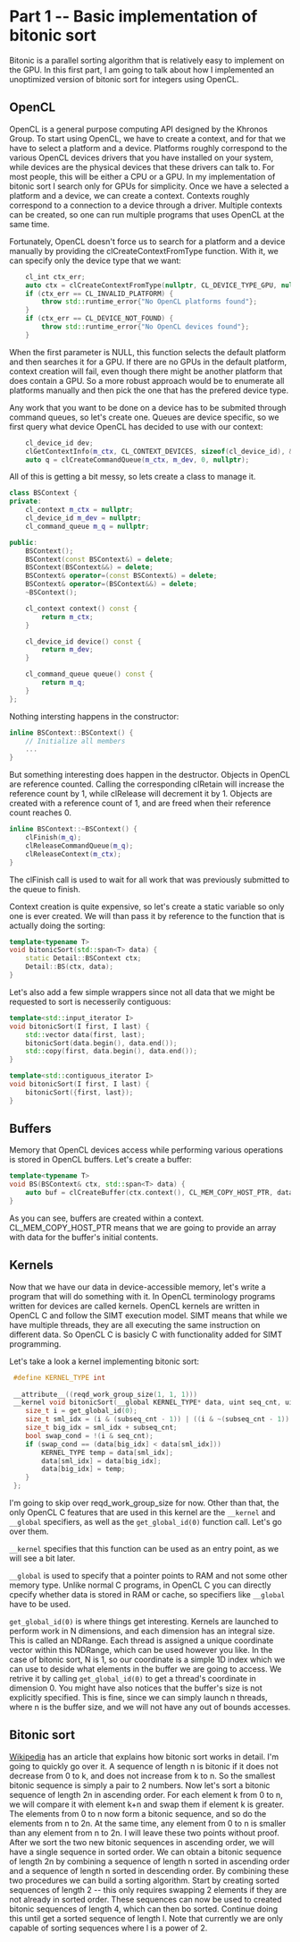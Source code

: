 # Part 1 -- Basic implementation of bitonic sort

Bitonic is a parallel sorting algorithm that is relatively easy to implement on the GPU. In this first part, I am going to talk about how I implemented an unoptimized version of bitonic sort for integers using OpenCL.

## OpenCL
OpenCL is a general purpose computing API designed by the Khronos Group.
To start using OpenCL, we have to create a context, and for that we have to select a platform and a device.
Platforms roughly correspond to the various OpenCL devices drivers that you have installed on your system, while devices are the physical devices that these drivers can talk to. For most people, this will be either a CPU or a GPU. In my implementation of bitonic sort I search only for GPUs for simplicity.
Once we have a selected a platform and a device, we can create a context. Contexts roughly correspond to a connection to a device through a driver. Multiple contexts can be created, so one can run multiple programs that uses OpenCL at the same time.

Fortunately, OpenCL doesn't force us to search for a platform and a device manually by providing the clCreateContextFromType function. With it, we can specify only the device type that we want:
```C++
    cl_int ctx_err;
    auto ctx = clCreateContextFromType(nullptr, CL_DEVICE_TYPE_GPU, nullptr, nullptr, &ctx_err);
    if (ctx_err == CL_INVALID_PLATFORM) {
        throw std::runtime_error{"No OpenCL platforms found"};
    }
    if (ctx_err == CL_DEVICE_NOT_FOUND) {
        throw std::runtime_error{"No OpenCL devices found"};
    }
```
When the first parameter is NULL, this function selects the default platform and then searches it for a GPU. If there are no GPUs in the default platform, context creation will fail, even though there might be another platform that does contain a GPU. So a more robust approach would be to enumerate all platforms manually and then pick the one that has the prefered device type.

Any work that you want to be done on a device has to be submited through command queues, so let's create one. Queues are device specific, so we first query what device OpenCL has decided to use with our context:
```C++
    cl_device_id dev;
    clGetContextInfo(m_ctx, CL_CONTEXT_DEVICES, sizeof(cl_device_id), &dev, nullptr);
    auto q = clCreateCommandQueue(m_ctx, m_dev, 0, nullptr);
```

All of this is getting a bit messy, so lets create a class to manage it.
```C++
class BSContext {
private:
    cl_context m_ctx = nullptr;
    cl_device_id m_dev = nullptr;
    cl_command_queue m_q = nullptr;

public:
    BSContext();
    BSContext(const BSContext&) = delete;
    BSContext(BSContext&&) = delete;
    BSContext& operator=(const BSContext&) = delete;
    BSContext& operator=(BSContext&&) = delete;
    ~BSContext();

    cl_context context() const {
        return m_ctx;
    }

    cl_device_id device() const {
        return m_dev;
    }

    cl_command_queue queue() const {
        return m_q;
    }
};
```

Nothing intersting happens in the constructor:
```C++
inline BSContext::BSContext() {
    // Initialize all members
    ...
}
```

But something interesting does happen in the destructor. Objects in OpenCL are reference counted. Calling the corresponding clRetain will increase the reference count by 1, while clRelease will decrement it by 1. Objects are created with a reference count of 1, and are freed when their reference count reaches 0.
```C++
inline BSContext::~BSContext() {
    clFinish(m_q);
    clReleaseCommandQueue(m_q);
    clReleaseContext(m_ctx);
}
```
The clFinish call is used to wait for all work that was previously submitted to the queue to finish.

Context creation is quite expensive, so let's create a static variable so only one is ever created. We will than pass it by reference to the function that is actually doing the sorting:
```C++
template<typename T>
void bitonicSort(std::span<T> data) {
    static Detail::BSContext ctx;
    Detail::BS(ctx, data);
}
```

Let's also add a few simple wrappers since not all data that we might be requested to sort is necesserily contiguous:
```C++
template<std::input_iterator I>
void bitonicSort(I first, I last) {
    std::vector data(first, last);
    bitonicSort(data.begin(), data.end());
    std::copy(first, data.begin(), data.end());
}

template<std::contiguous_iterator I>
void bitonicSort(I first, I last) {
    bitonicSort({first, last});
}
```

## Buffers
Memory that OpenCL devices access while performing various operations is stored in OpenCL buffers. Let's create a buffer:
```C++
template<typename T>
void BS(BSContext& ctx, std::span<T> data) {
    auto buf = clCreateBuffer(ctx.context(), CL_MEM_COPY_HOST_PTR, data.size_bytes(), data.data(), nullptr);
}
```
As you can see, buffers are created within a context. CL_MEM_COPY_HOST_PTR means that we are going to provide an array with data for the buffer's initial contents.

## Kernels
Now that we have our data in device-accessible memory, let's write a program that will do something with it. In OpenCL terminology programs written for devices are called kernels. OpenCL kernels are written in OpenCL C and follow the SIMT execution model. SIMT means that while we have multiple threads, they are all executing the same instruction on different data. So OpenCL C is basicly C with functionality added for SIMT programming.

Let's take a look a kernel implementing bitonic sort:
```C
 #define KERNEL_TYPE int
 
 __attribute__((reqd_work_group_size(1, 1, 1)))
 __kernel void bitonicSort(__global KERNEL_TYPE* data, uint seq_cnt, uint subseq_cnt) {
    size_t i = get_global_id(0);
    size_t sml_idx = (i & (subseq_cnt - 1)) | ((i & ~(subseq_cnt - 1)) << 1);
    size_t big_idx = sml_idx + subseq_cnt;
    bool swap_cond = !(i & seq_cnt);
    if (swap_cond == (data[big_idx] < data[sml_idx])) 
        KERNEL_TYPE temp = data[sml_idx];
        data[sml_idx] = data[big_idx];
        data[big_idx] = temp;
    }
 };
```
I'm going to skip over reqd_work_group_size for now. Other than that, the only OpenCL C features that are used in this kernel are the `__kernel` and `__global` specifiers, as well as the `get_global_id(0)` function call. Let's go over them.

`__kernel` specifies that this function can be used as an entry point, as we will see a bit later.

`__global` is used to specify that a pointer points to RAM and not some other memory type. Unlike normal C programs, in OpenCL C you can directly cpecify whether data is stored in RAM or cache, so specifiers like `__global` have to be used.

`get_global_id(0)` is where things get interesting. Kernels are launched to perform work in N dimensions, and each dimension has an integral size. This is called an NDRange. Each thread is assigned a unique coordinate vector within this NDRange, which can be used however you like. In the case of bitonic sort, N is 1, so our coordinate is a simple 1D index which we can use to deside what elements in the buffer we are going to access. We retrive it by calling `get_global_id(0)` to get a thread's coordinate in dimension 0. You might have also notices that the buffer's size is not explicitly specified. This is fine, since we can simply launch n threads, where n is the buffer size, and we will not have any out of bounds accesses.

## Bitonic sort
[Wikipedia](https://en.wikipedia.org/wiki/Bitonic_sorter) has an article that explains how bitonic sort works in detail. I'm going to quickly go over it.
A sequence of length n is bitonic if it does not decrease from 0 to k, and does not increase from k to n. So the smallest bitonic sequence is simply a pair to 2 numbers.
Now let's sort a bitonic sequence of length 2n in ascending order. For each element k from 0 to n, we will compare it with element k+n and swap them if element k is greater. The elements from 0 to n now form a bitonic sequence, and so do the elements from n to 2n. At the same time, any element from 0 to n is smaller than any element from n to 2n. I will leave these two points without proof. After we sort the two new bitonic sequences in ascending order, we will have a single sequence in sorted order.
We can obtain a bitonic sequence of length 2n by combining a sequence of length n sorted in ascending order and a sequence of length n sorted in descending order.
By combining these two procedures we can build a sorting algorithm. Start by creating sorted sequences of length 2 -- this only requires swapping 2 elements if they are not already in sorted order. These sequences can now be used to created bitonic sequences of length 4, which can then bo sorted. Continue doing this until get a sorted sequence of length l.
Note that currently we are only capable of sorting sequences where l is a power of 2.

